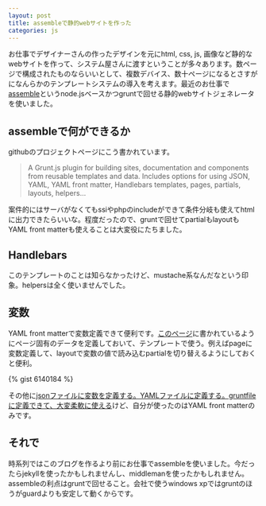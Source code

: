 ```yaml
---
layout: post
title: assembleで静的webサイトを作った
categories: js
---
```

お仕事でデザイナーさんの作ったデザインを元にhtml, css, js, 画像など静的なwebサイトを作って、システム屋さんに渡すということが多々あります。数ページで構成されたものならいいとして、複数デバイス、数十ページになるとさすがになんらかのテンプレートシステムの導入を考えます。最近のお仕事で[assemble](https://github.com/assemble/assemble)というnode.jsベースかつgruntで回せる静的webサイトジェネレータを使いました。

## assembleで何ができるか

githubのプロジェクトページにこう書かれています。

>  A Grunt.js plugin for building sites, documentation and components from reusable templates and data. Includes options for using JSON, YAML, YAML front matter, Handlebars templates, pages, partials, layouts, helpers...

案件的にはサーバがなくてもssiやphpのincludeができて条件分岐も使えてhtmlに出力できたらいいな。程度だったので、gruntで回せてpartialもlayoutもYAML front matterも使えることは大変役にたちました。

## Handlebars
このテンプレートのことは知らなかったけど、mustache系なんだなという印象。helpersは全く使いませんでした。

## 変数
YAML front matterで変数定義できて便利です。[このページ](http://assemble.io/docs/YAML-front-matter.html)に書かれているようにページ固有のデータを定義しておいて、テンプレートで使う。例えばpageに変数定義して、layoutで変数の値で読み込むpartialを切り替えるようにしておくと便利。

{% gist 6140184 %}

その他に[jsonファイルに変数を定義する。YAMLファイルに定義する。gruntfileに定義できて、大変柔軟に使える](http://assemble.io/docs/Data.html)けど、自分が使ったのはYAML front matterのみです。

## それで
時系列ではこのブログを作るより前にお仕事でassembleを使いました。今だったらjekyllを使ったかもしれませんし、middlemanを使ったかもしれません。assembleの利点はgruntで回せること。会社で使うwindows xpではgruntのほうがguardよりも安定して動くからです。
